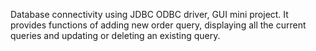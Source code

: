 Database connectivity using JDBC ODBC driver, GUI mini project. It provides functions of adding new order query, displaying all the current queries and updating or deleting an existing query.
